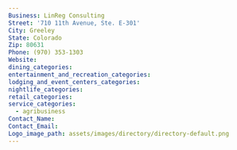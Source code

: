 ```yaml
---
Business: LinReg Consulting
Street: '710 11th Avenue, Ste. E-301'
City: Greeley
State: Colorado
Zip: 80631
Phone: (970) 353-1303
Website:
dining_categories:
entertainment_and_recreation_categories:
lodging_and_event_centers_categories:
nightlife_categories:
retail_categories:
service_categories:
  - agribusiness
Contact_Name:
Contact_Email:
Logo_image_path: assets/images/directory/directory-default.png
---
```



